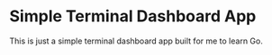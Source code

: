 # Simple Terminal Dashboard App

This is just a simple terminal dashboard app built for me to learn Go. 